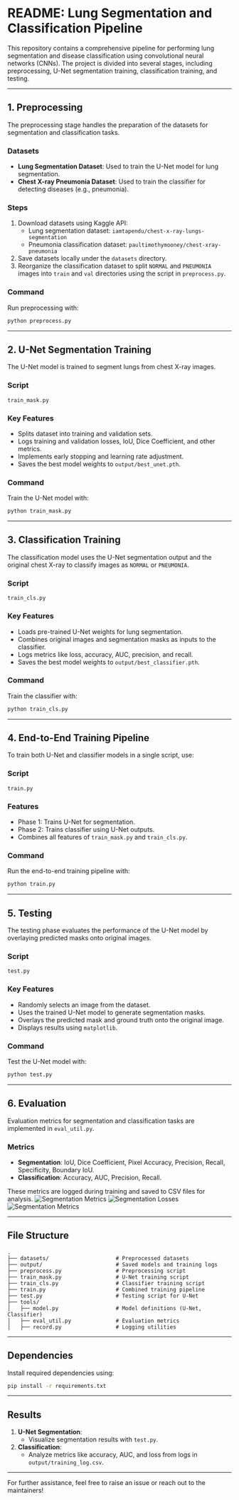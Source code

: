 # README: Lung Segmentation and Classification Pipeline

This repository contains a comprehensive pipeline for performing lung segmentation and disease classification using convolutional neural networks (CNNs). The project is divided into several stages, including preprocessing, U-Net segmentation training, classification training, and testing.

---

## **1. Preprocessing**
The preprocessing stage handles the preparation of the datasets for segmentation and classification tasks.

### **Datasets**
- **Lung Segmentation Dataset**: Used to train the U-Net model for lung segmentation.
- **Chest X-ray Pneumonia Dataset**: Used to train the classifier for detecting diseases (e.g., pneumonia).

### **Steps**
1. Download datasets using Kaggle API:
    - Lung segmentation dataset: `iamtapendu/chest-x-ray-lungs-segmentation`
    - Pneumonia classification dataset: `paultimothymooney/chest-xray-pneumonia`
2. Save datasets locally under the `datasets` directory.
3. Reorganize the classification dataset to split `NORMAL` and `PNEUMONIA` images into `train` and `val` directories using the script in `preprocess.py`.

### **Command**
Run preprocessing with:
```bash
python preprocess.py
```

---

## **2. U-Net Segmentation Training**
The U-Net model is trained to segment lungs from chest X-ray images.

### **Script**
`train_mask.py`

### **Key Features**
- Splits dataset into training and validation sets.
- Logs training and validation losses, IoU, Dice Coefficient, and other metrics.
- Implements early stopping and learning rate adjustment.
- Saves the best model weights to `output/best_unet.pth`.

### **Command**
Train the U-Net model with:
```bash
python train_mask.py
```

---

## **3. Classification Training**
The classification model uses the U-Net segmentation output and the original chest X-ray to classify images as `NORMAL` or `PNEUMONIA`.

### **Script**
`train_cls.py`

### **Key Features**
- Loads pre-trained U-Net weights for lung segmentation.
- Combines original images and segmentation masks as inputs to the classifier.
- Logs metrics like loss, accuracy, AUC, precision, and recall.
- Saves the best model weights to `output/best_classifier.pth`.

### **Command**
Train the classifier with:
```bash
python train_cls.py
```

---

## **4. End-to-End Training Pipeline**
To train both U-Net and classifier models in a single script, use:

### **Script**
`train.py`

### **Features**
- Phase 1: Trains U-Net for segmentation.
- Phase 2: Trains classifier using U-Net outputs.
- Combines all features of `train_mask.py` and `train_cls.py`.

### **Command**
Run the end-to-end training pipeline with:
```bash
python train.py
```

---

## **5. Testing**
The testing phase evaluates the performance of the U-Net model by overlaying predicted masks onto original images.

### **Script**
`test.py`

### **Key Features**
- Randomly selects an image from the dataset.
- Uses the trained U-Net model to generate segmentation masks.
- Overlays the predicted mask and ground truth onto the original image.
- Displays results using `matplotlib`.

### **Command**
Test the U-Net model with:
```bash
python test.py
```

---

## **6. Evaluation**
Evaluation metrics for segmentation and classification tasks are implemented in `eval_util.py`.

### **Metrics**
- **Segmentation**: IoU, Dice Coefficient, Pixel Accuracy, Precision, Recall, Specificity, Boundary IoU.
- **Classification**: Accuracy, AUC, Precision, Recall.

These metrics are logged during training and saved to CSV files for analysis.
![Segmentation Metrics](img/segmentation_metrics_plot.png)
![Segmentation Losses](img/unet_loss_plot.png)
![Segmentation Metrics](img/validation_metrics_plot.png)

---

## **File Structure**
```
.
├── datasets/                     # Preprocessed datasets
├── output/                       # Saved models and training logs
├── preprocess.py                 # Preprocessing script
├── train_mask.py                 # U-Net training script
├── train_cls.py                  # Classifier training script
├── train.py                      # Combined training pipeline
├── test.py                       # Testing script for U-Net
├── tools/
│   ├── model.py                  # Model definitions (U-Net, Classifier)
│   ├── eval_util.py              # Evaluation metrics
│   ├── record.py                 # Logging utilities
```

---

## **Dependencies**
Install required dependencies using:
```bash
pip install -r requirements.txt
```

---

## **Results**
1. **U-Net Segmentation**:
    - Visualize segmentation results with `test.py`.
2. **Classification**:
    - Analyze metrics like accuracy, AUC, and loss from logs in `output/training_log.csv`.

---

For further assistance, feel free to raise an issue or reach out to the maintainers!

